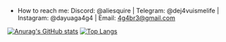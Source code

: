 -  How to reach me: Discord: @aliesquire | Telegram: @dej4vuismelife | Instagram: @dayuaga4g4 | Email: 4g4br3@gmail.com
  <!-- Markdown -->
[![Anurag's GitHub stats](https://github-readme-stats.vercel.app/api?username=AGA4G4&theme=transparent&show_icons=true&hide_title=true&card_width=300px&border_radius=0&border_color=f0a10d)](https://github.com/AGA4G4/github-readme-stats) [![Top Langs](https://github-readme-stats.vercel.app/api/top-langs/?username=AGA4G4&theme=transparent&hide=Dockerfile&show_icons=true&card_width=300px&border_radius=0&border_color=f0a10d)](https://github.com/anuraghazra/github-readme-stats)  

<!---
AGA4G4/AGA4G4 is a ✨ special ✨ repository because its `README.md` (this file) appears on your GitHub profile.
You can click the Preview link to take a look at your changes.
--->
